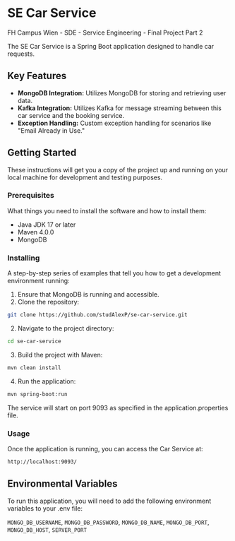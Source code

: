 # SE Car Service
FH Campus Wien - SDE - Service Engineering - Final Project Part 2

The SE Car Service is a Spring Boot application designed to handle car requests. 

## Key Features
- **MongoDB Integration:** Utilizes MongoDB for storing and retrieving user data.
- **Kafka Integration:** Utilizes Kafka for message streaming between this car service and the booking service.
- **Exception Handling:** Custom exception handling for scenarios like "Email Already in Use."

## Getting Started
These instructions will get you a copy of the project up and running on your local machine for development and testing purposes.

### Prerequisites

What things you need to install the software and how to install them:

- Java JDK 17 or later
- Maven 4.0.0
- MongoDB

### Installing

A step-by-step series of examples that tell you how to get a development environment running:

1. Ensure that MongoDB is running and accessible.
2. Clone the repository:
```bash
git clone https://github.com/studAlexP/se-car-service.git
```
2. Navigate to the project directory:
```bash
cd se-car-service
```
3. Build the project with Maven:
```bash
mvn clean install
```
4. Run the application:
```bash
mvn spring-boot:run
```
The service will start on port 9093 as specified in the application.properties file.

### Usage
Once the application is running, you can access the Car Service at:
```bash
http://localhost:9093/
```
## Environmental Variables
To run this application, you will need to add the following environment variables to your .env file:

`MONGO_DB_USERNAME`, `MONGO_DB_PASSWORD`, `MONGO_DB_NAME`, `MONGO_DB_PORT`, `MONGO_DB_HOST`, `SERVER_PORT`